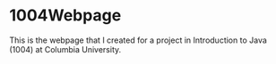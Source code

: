 # 1004Webpage
This is the webpage that I created for a project in Introduction to Java (1004) at Columbia University.
